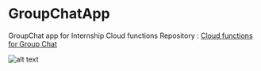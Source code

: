 # GroupChatApp
GroupChat app for Internship
Cloud functions Repository : <a href="https://github.com/malavancs/GroupChat-Cloud-Functions">Cloud functions for Group Chat</a>

![alt text](https://github.com/malavancs/GroupChatApp/blob/master/ss.png)
